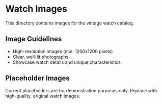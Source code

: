 # Watch Images

This directory contains images for the vintage watch catalog.

## Image Guidelines
- High-resolution images (min. 1200x1200 pixels)
- Clear, well-lit photographs
- Showcase watch details and unique characteristics

## Placeholder Images
Current placeholders are for demonstration purposes only. 
Replace with high-quality, original watch images.
